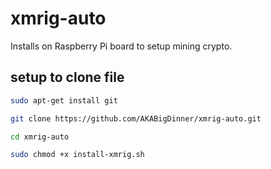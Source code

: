 # xmrig-auto
Installs on Raspberry Pi board to setup mining crypto.

## setup to clone file
```bash
sudo apt-get install git
```
```bash
git clone https://github.com/AKABigDinner/xmrig-auto.git
```
```bash
cd xmrig-auto
```
```bash
sudo chmod +x install-xmrig.sh
```
